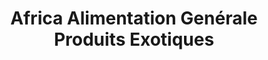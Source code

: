 ---
title: "Africa Alimentation Genérale Produits Exotiques"
url: /stains/africa-alimentation-generale-produits-exotiques/
shop: commodité
---